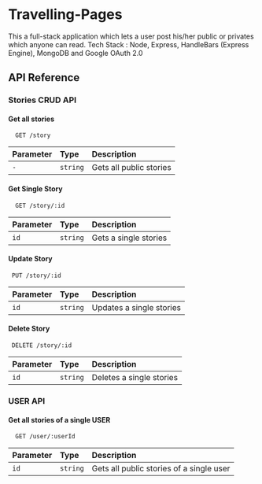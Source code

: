 
# Travelling-Pages

This a full-stack application which lets a user post his/her public or privates which anyone can read.
Tech Stack : Node, Express, HandleBars (Express Engine), MongoDB and Google OAuth 2.0


## API Reference

### Stories CRUD API

#### Get all stories

```http
  GET /story
```

| Parameter | Type     | Description                |
| :-------- | :------- | :------------------------- |
| `-` | `string` | Gets all public stories |

#### Get Single Story

```http
  GET /story/:id
```

| Parameter | Type     | Description                       |
| :-------- | :------- | :-------------------------------- |
| `id`      | `string` | Gets a single stories

#### Update Story

```http
 PUT /story/:id
```

| Parameter | Type     | Description                       |
| :-------- | :------- | :-------------------------------- |
| `id`      | `string` | Updates a single stories

#### Delete Story

```http
 DELETE /story/:id
```

| Parameter | Type     | Description                       |
| :-------- | :------- | :-------------------------------- |
| `id`      | `string` | Deletes a single stories


### USER API

#### Get all stories of a single USER

```http
  GET /user/:userId
```

| Parameter | Type     | Description                |
| :-------- | :------- | :------------------------- |
| `id` | `string` | Gets all public stories of a single user |
